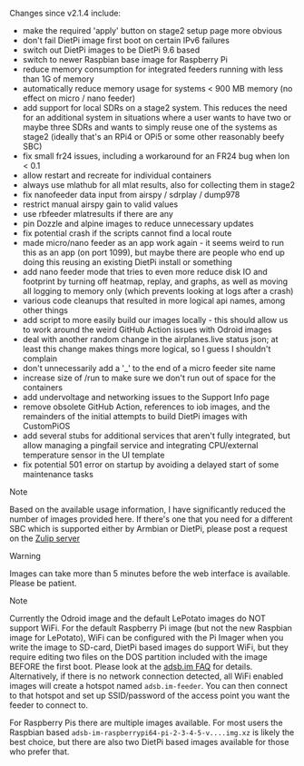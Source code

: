 Changes since v2.1.4 include:
- make the required 'apply' button on stage2 setup page more obvious
- don't fail DietPi image first boot on certain IPv6 failures
- switch out DietPi images to be DietPi 9.6 based
- switch to newer Raspbian base image for Raspberry Pi
- reduce memory consumption for integrated feeders running with less than 1G of memory
- automatically reduce memory usage for systems < 900 MB memory (no effect on micro / nano feeder)
- add support for local SDRs on a stage2 system. This reduces the need for an additional system in situations where a user wants to have two or maybe three SDRs and wants to simply reuse one of the systems as stage2 (ideally that's an RPi4 or OPi5 or some other reasonably beefy SBC)
- fix small fr24 issues, including a workaround for an FR24 bug when lon < 0.1
- allow restart and recreate for individual containers
- always use mlathub for all mlat results, also for collecting them in stage2
- fix nanofeeder data input from airspy / sdrplay / dump978
- restrict manual airspy gain to valid values
- use rbfeeder mlatresults if there are any
- pin Dozzle and alpine images to reduce unnecessary updates
- fix potential crash if the scripts cannot find a local route
- made micro/nano feeder as an app work again - it seems weird to run this as an app (on port 1099), but maybe there are people who end up doing this reusing an existing DietPi install or something
- add nano feeder mode that tries to even more reduce disk IO and footprint by turning off heatmap, replay, and graphs, as well as moving all logging to memory only (which prevents looking at logs after a crash)
- various code cleanups that resulted in more logical api names, among other things 
- add script to more easily build our images locally - this should allow us to work around the weird GitHub Action issues with Odroid images
- deal with another random change in the airplanes.live status json; at least this change makes things more logical, so I guess I shouldn't complain
- don't unnecessarily add a '_' to the end of a micro feeder site name
- increase size of /run to make sure we don't run out of space for the containers
- add undervoltage and networking issues to the Support Info page
- remove obsolete GitHub Action, references to iob images, and the remainders of the initial attempts to build DietPi images with CustomPiOS
- add several stubs for additional services that aren't fully integrated, but allow managing a pingfail service and integrating CPU/external temperature sensor in the UI template
- fix potential 501 error on startup by avoiding a delayed start of some maintenance tasks

> [!NOTE]
> Based on the available usage information, I have significantly reduced the number of images provided here. If there's one that you need for a different SBC which is supported either by Armbian or DietPi, please post a request on the [Zulip server](https://adsblol.zulipchat.com/#narrow/stream/391168-adsb-feeder-image)

> [!WARNING]
> Images can take more than 5 minutes before the web interface is available. Please be patient.

> [!NOTE]
> Currently the Odroid image and the default LePotato images do NOT support WiFi. For the default Raspberry Pi image (but not the new Raspbian image for LePotato), WiFi can be configured with the Pi Imager when you write the image to SD-card, DietPi based images do support WiFi, but they require editing two files on the DOS partition included with the image BEFORE the first boot. Please look at the [adsb.im FAQ](https://adsb.im/faq) for details.
> Alternatively, if there is no network connection detected, all WiFi enabled images will create a hotspot named `adsb.im-feeder`. You can then connect to that hotspot and set up SSID/password of the access point you want the feeder to connect to.

For Raspberry Pis there are multiple images available. For most users the Raspbian based `adsb-im-raspberrypi64-pi-2-3-4-5-v....img.xz` is likely the best choice, but there are also two DietPi based images available for those who prefer that.




